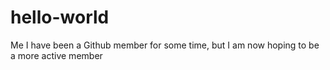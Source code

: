 # hello-world
Me
I have been a Github member for some time, but I am now hoping to be a more active member

